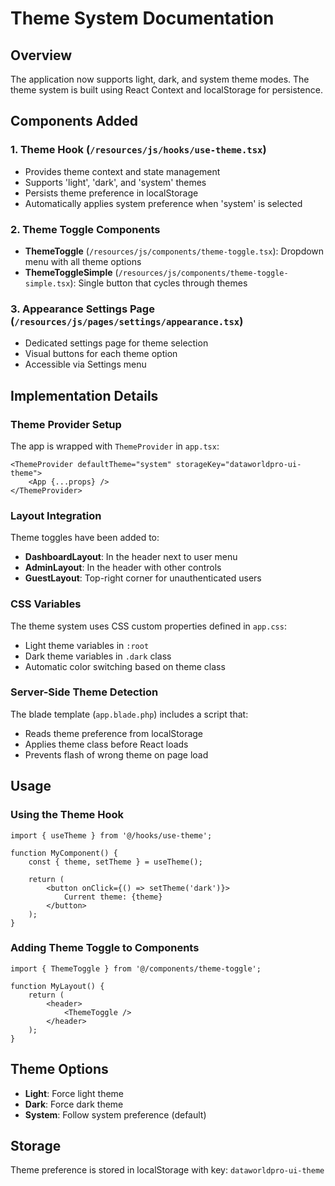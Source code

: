 # Theme System Documentation

## Overview
The application now supports light, dark, and system theme modes. The theme system is built using React Context and localStorage for persistence.

## Components Added

### 1. Theme Hook (`/resources/js/hooks/use-theme.tsx`)
- Provides theme context and state management
- Supports 'light', 'dark', and 'system' themes
- Persists theme preference in localStorage
- Automatically applies system preference when 'system' is selected

### 2. Theme Toggle Components
- **ThemeToggle** (`/resources/js/components/theme-toggle.tsx`): Dropdown menu with all theme options
- **ThemeToggleSimple** (`/resources/js/components/theme-toggle-simple.tsx`): Single button that cycles through themes

### 3. Appearance Settings Page (`/resources/js/pages/settings/appearance.tsx`)
- Dedicated settings page for theme selection
- Visual buttons for each theme option
- Accessible via Settings menu

## Implementation Details

### Theme Provider Setup
The app is wrapped with `ThemeProvider` in `app.tsx`:
```tsx
<ThemeProvider defaultTheme="system" storageKey="dataworldpro-ui-theme">
    <App {...props} />
</ThemeProvider>
```

### Layout Integration
Theme toggles have been added to:
- **DashboardLayout**: In the header next to user menu
- **AdminLayout**: In the header with other controls
- **GuestLayout**: Top-right corner for unauthenticated users

### CSS Variables
The theme system uses CSS custom properties defined in `app.css`:
- Light theme variables in `:root`
- Dark theme variables in `.dark` class
- Automatic color switching based on theme class

### Server-Side Theme Detection
The blade template (`app.blade.php`) includes a script that:
- Reads theme preference from localStorage
- Applies theme class before React loads
- Prevents flash of wrong theme on page load

## Usage

### Using the Theme Hook
```tsx
import { useTheme } from '@/hooks/use-theme';

function MyComponent() {
    const { theme, setTheme } = useTheme();
    
    return (
        <button onClick={() => setTheme('dark')}>
            Current theme: {theme}
        </button>
    );
}
```

### Adding Theme Toggle to Components
```tsx
import { ThemeToggle } from '@/components/theme-toggle';

function MyLayout() {
    return (
        <header>
            <ThemeToggle />
        </header>
    );
}
```

## Theme Options
- **Light**: Force light theme
- **Dark**: Force dark theme  
- **System**: Follow system preference (default)

## Storage
Theme preference is stored in localStorage with key: `dataworldpro-ui-theme`